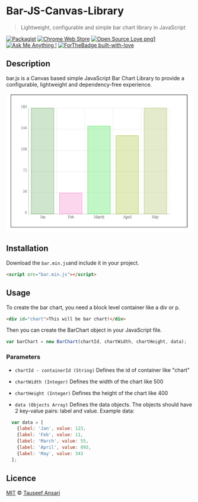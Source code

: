 # Bar-JS-Canvas-Library
> Lightweight, configurable and simple bar chart library in JavaScript

[![Packagist](https://img.shields.io/packagist/l/doctrine/orm.svg)]()
[![Chrome Web Store](https://img.shields.io/chrome-web-store/stars/nimelepbpejjlbmoobocpfnjhihnpked.svg)]()
[![Open Source Love png1](https://badges.frapsoft.com/os/v1/open-source.png?v=103)](https://github.com/ellerbrock/open-source-badges/)
[![Ask Me Anything !](https://img.shields.io/badge/Ask%20me-anything-1abc9c.svg)](https://GitHub.com/tauseefansari/)
[![ForTheBadge built-with-love](http://ForTheBadge.com/images/badges/built-with-love.svg)](https://GitHub.com/Naereen/)



## Description
bar.js is a Canvas based simple JavaScript Bar Chart Library to provide a configurable, lightweight and dependency-free experience.

![](output/ss1.PNG)

## Installation
Download  the `bar.min.js`and include it in your project.

```html
<script src="bar.min.js"></script>
```

## Usage
To create the bar chart, you need a block level container like a div or p.

```html
<div id="chart">This will be bar chart!</div>
```
Then you can create the BarChart object in your JavaScript file.

```js
var barChart = new BarChart(chartId, chartWidth, chartHeight, data);
```

### Parameters
- `chartId - containerId (String)`
Defines the id of container like "chart"

- `chartWidth (Integer)`
Defines the width of the chart like 500

- `chartHeight (Integer)`
Defines the height of the chart like 400

- `data (Objects Array)`
Defines the data objects. The objects should have 2 key-value pairs: label and value. Example data: 

```js
  var data = [
    {label: 'Jan', value: 123,
    {label: 'Feb', value: 11,
    {label: 'March', value: 55,
    {label: 'April', value: 893,
    {label: 'May', value: 343
  ];
```

## Licence
[MIT](https://github.com/tauseefansari/Bar-JS-Canvas-Library/blob/main/LICENSE) © [Tauseef Ansari](https://github.com/tauseefansari)
